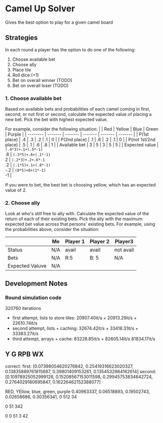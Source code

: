 # Camel Up Solver
Gives the best option to play for a given camel board

## Strategies
In each round a player has the option to do one of the following:
1. Choose available bet
2. Choose ally
3. Place tile
4. Roll dice (+1)
5. Bet on overall winner (TODO)
6. Bet on overall loser (TODO)

### 1. Choose available bet
Based on available bets and probabilities of each camel coming in first, second, or not first or second, calculate the expected value of placing a new bet. Pick the bet with highest expected value.

For example, consider the following situation:
|          | Red     | Yellow | Blue | Green | Purple |
| -------- | ------- |  ------- |  ------- |  ------- |  ------- |
| P(1st place)          |  .4  |  .3  | .2   |  .1  |   0  |
| P(2nd place)          |  .1  |  .6  | .2   |  .1  |   0  |
| P(not 1st/2nd place)  |  .5  |  .1  | .6   |  .8  |   1  |
| Available bet         |   3  |   5  |  3   |   5  |   5  |
| Expected value        |  `(.4*3)+.1+(.5*-1)`<br>.8  | `(.3*5)+.6+(.1*-1)`<br>2 | `(.2*3)+.2+.6*-1`<br>.2  | `(.1*5)+.1+(.8*-1)`<br>-.2  |  `(0*5)+0+(1*-1)`<br>-1  |

If you were to bet, the best bet is choosing yellow, which has an expected value of 2.


### 2. Choose ally
Look at who's still free to ally with. Calculate the expected value of the return of each of their existing bets. Pick the ally with the maximum expected bet value across that persons' existing bets.
For example, using the probabilities above, consider the situation:

|          | Me     | Player 1 | Player 2 | Player3 |
| -------- | ------ |  ------- |  ------- |  -------   |
| Status   | N/A    |  avail   |   avail  |  not avail |
| Bets     | N/A    | R:5      | B: 5     |  N/A |
| Expected Valuve | N/A |

## Development Notes
### Round simulation code
320760 iterations
- first attempt, lists to store tiles: 20907.40it/s + 20913.29it/s + 22610.74it/s
- second attempt, lists + caching: 32674.42it/s + 33418.31it/s + 33383.27it/s
- third attempt, arrays + cache: 83228.85it/s + 82605.14it/s 81834.17it/s



Y G
RPB          WX
----------------
correct:
first: [0.07398054620276842, 0.25419316623020327, 0.13835889761815687, 0.39801409153261, 0.1354532984162614]
second: [0.10978925052999126, 0.15208567153011598, 0.29945753834642724, 0.2764029180695847, 0.16226462152388077]

RED, YEllow, blue, green, purple
0.40963337, 0.06518893, 0.19502743, 0.02658686, 0.30356341,
0
512
34

0
51
342

0
0
51
3
42
